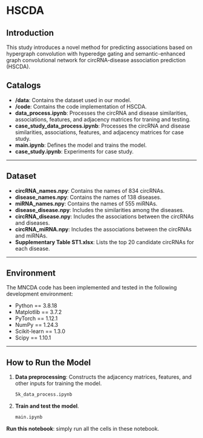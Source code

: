 # HSCDA

## Introduction  
This study introduces a novel method for predicting associations based on hypergraph convolution with hyperedge gating and semantic-enhanced graph convolutional network for circRNA-disease association prediction (HSCDA). 

## Catalogs  
- **/data**: Contains the dataset used in our model.
- **/code**: Contains the code implementation of HSCDA.
- **data_process.ipynb**: Processes the circRNA and disease similarities, associations, features, and adjacency matrices for traning and testing.
- **case_study_data_process.ipynb**: Processes the circRNA and disease similarities, associations, features, and adjacency matrices for case study.
- **main.ipynb**: Defines the model and trains the model.
- **case_study.ipynb**: Experiments for case study.

---
## Dataset  
- **circRNA_names.npy**: Contains the names of 834 circRNAs.  
- **disease_names.npy**: Contains the names of 138 diseases.  
- **miRNA_names.npy**: Contains the names of 555 miRNAs.  
- **disease_disease.npy**: Includes the similarities among the diseases.
- **circRNA_disease.npy**: Includes the associations between the circRNAs and diseases.
- **circRNA_miRNA.npy**: Includes the associations between the circRNAs and miRNAs.
- **Supplementary Table ST1.xlsx**: Lists the top 20 candidate circRNAs for each disease.


---
## Environment  
The MNCDA code has been implemented and tested in the following development environment: 

- Python == 3.8.18
- Matplotlib == 3.7.2
- PyTorch == 1.12.1
- NumPy == 1.24.3
- Scikit-learn == 1.3.0
- Scipy == 1.10.1
  
---
## How to Run the Model  
1. **Data preprocessing**: Constructs the adjacency matrices, features, and other inputs for training the model.  
    
    ```bash
    5k_data_process.ipynb
    ```
    
2. **Train and test the model**.  
    
    ```bash
    main.ipynb
    ```

**Run this notebook**: simply run all the cells in these notebook.
